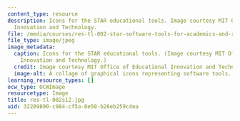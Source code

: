 ```yaml
---
content_type: resource
description: Icons for the STAR educational tools. Image courtesy MIT Office of Educational
  Innovation and Technology.
file: /media/courses/res-tl-002-star-software-tools-for-academics-and-researchers-spring-2012/32209890c984cf5a8e50b26eb259c4ea_res-tl-002s12.jpg
file_type: image/jpeg
image_metadata:
  caption: Icons for the STAR educational tools. (Image courtesy MIT Office of Educational
    Innovation and Technology.)
  credit: Image courtesy MIT Office of Educational Innovation and Technology.
  image-alt: A collage of graphical icons representing software tools.
learning_resource_types: []
ocw_type: OCWImage
resourcetype: Image
title: res-tl-002s12.jpg
uid: 32209890-c984-cf5a-8e50-b26eb259c4ea
---
```

